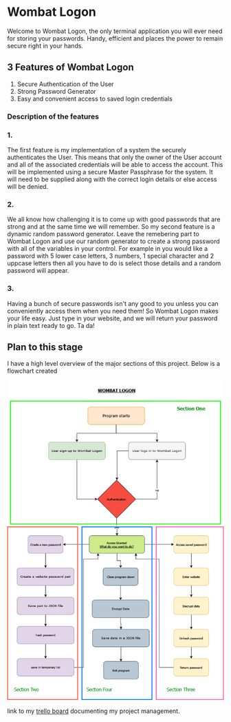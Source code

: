 # Wombat Logon

Welcome to Wombat Logon, the only terminal application you will ever need for storing your passwords. Handy, efficient and places the power to remain secure right in your hands. 

## 3 Features of Wombat Logon

1. Secure Authentication of the User
2. Strong Password Generator
3. Easy and convenient access to saved login credentials

### Description of the features

### 1.
The first feature is my implementation of a system the securely authenticates the User. This means that only the owner of the User account and all of the associated credentials will be able to access the account. This will be implemented using a secure Master Passphrase for the system. It will need to be supplied along with the correct login details or else access will be denied. 
### 2. 
We all know how challenging it is to come up with good passwords that are strong and at the same time we will remember. So my second feature is a dynamic random password generator. Leave the remebering part to Wombat Logon and use our random generator to create a strong password with all of the variables in your control. For example in you would like a password with 5 lower case letters, 3 numbers, 1 special character and 2 uppcase letters then all you have to do is select those details and a random password will appear. 
### 3. 
Having a bunch of secure passwords isn't any good to you unless you can conveniently access them when you need them! So Wombat Logon makes your life easy. Just type in your website, and we will return your password in plain text ready to go. Ta da!

## Plan to this stage

I have a high level overview of the major sections of this project. 
Below is a flowchart created

![flowchart of high level app](./images/Wombat%20Logon.drawio.png)

link to my [trello board](https://trello.com/b/5ibuUPZm) documenting my project management. 


